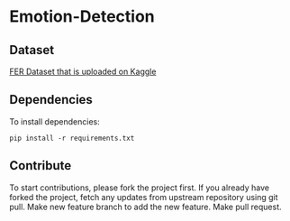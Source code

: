 # Emotion-Detection

## Dataset
[FER Dataset that is uploaded on Kaggle](https://www.kaggle.com/ananthu017/emotion-detection-fer)

## Dependencies
To install dependencies:

```
pip install -r requirements.txt
```

## Contribute
To start contributions, please fork the project first.
If you already have forked the project, fetch any updates from upstream repository using git pull.
Make new feature branch to add the new feature.
Make pull request.
